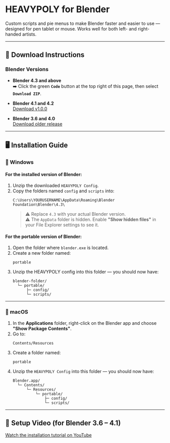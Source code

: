 
# HEAVYPOLY for Blender

Custom scripts and pie menus to make Blender faster and easier to use — designed for pen tablet or mouse. Works well for both left- and right-handed artists.

---

## 💾 Download Instructions

### Blender Versions

- **Blender 4.3 and above**  
  ➡️ Click the green **`Code`** button at the top right of this page, then select **`Download ZIP`**.

- **Blender 4.1 and 4.2**  
  [Download v1.0.0](https://github.com/Renart84/HEAVYPOLY_Blender/releases/tag/v1.0.0)

- **Blender 3.6 and 4.0**  
  [Download older release](https://github.com/HEAVYPOLY/HEAVYPOLY_Blender/releases)

---

## 🖥 Installation Guide

### 🔹 Windows

#### For the **installed version** of Blender:
1. Unzip the downloaded `HEAVYPOLY Config`.
2. Copy the folders named `config` and `scripts` into:  
   ```
   C:\Users\YOURUSERNAME\AppData\Roaming\Blender Foundation\Blender\4.3\
   ```
   > ⚠️ Replace `4.3` with your actual Blender version.  
   > ⚠️ The `AppData` folder is hidden. Enable **"Show hidden files"** in your File Explorer settings to see it.

#### For the **portable version** of Blender:
1. Open the folder where `blender.exe` is located.
2. Create a new folder named:
   ```
   portable
   ```
3. Unzip the HEAVYPOLY config into this folder — you should now have:
   ```
   blender-folder/
     └─ portable/
         ├─ config/
         └─ scripts/
   ```

---

### 🔹 macOS

1. In the **Applications** folder, right-click on the Blender app and choose **"Show Package Contents"**.
2. Go to:
   ```
   Contents/Resources
   ```
3. Create a folder named:
   ```
   portable
   ```
4. Unzip the `HEAVYPOLY Config` into this folder — you should now have:
   ```
   Blender.app/
     └─ Contents/
         └─ Resources/
             └─ portable/
                 ├─ config/
                 └─ scripts/
   ```

---

## 🎥 Setup Video (for Blender 3.6 – 4.1)

[Watch the installation tutorial on YouTube](https://www.youtube.com/watch?v=TRESMUenxa8)
